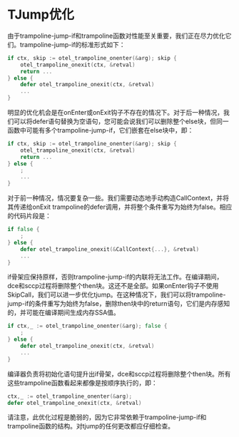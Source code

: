 # TJump优化

由于trampoline-jump-if和trampoline函数对性能至关重要，我们正在尽力优化它们。trampoline-jump-if的标准形式如下：

```go
if ctx, skip := otel_trampoline_onenter(&arg); skip {
    otel_trampoline_onexit(ctx, &retval)
    return ...
} else {
    defer otel_trampoline_onexit(ctx, &retval)
    ...
}
```

明显的优化机会是在onEnter或onExit钩子不存在的情况下。对于后一种情况，我们可以将defer语句替换为空语句，您可能会说我们可以删除整个else块，但同一函数中可能有多个trampoline-jump-if，它们嵌套在else块中，即：

```go
if ctx, skip := otel_trampoline_onenter(&arg); skip {
    otel_trampoline_onexit(ctx, &retval)
    return ...
} else {
    ;
    ...
}
```

对于前一种情况，情况要复杂一些。我们需要动态地手动构造CallContext，并将其传递给onExit trampoline的defer调用，并将整个条件重写为始终为false。相应的代码片段是：

```go
if false {
    ;
} else {
    defer otel_trampoline_onexit(&CallContext{...}, &retval)
    ...
}
```

if骨架应保持原样，否则trampoline-jump-if的内联将无法工作。在编译期间，dce和sccp过程将删除整个then块。这还不是全部。如果onEnter钩子不使用SkipCall，我们可以进一步优化tjump。在这种情况下，我们可以将trampoline-jump-if的条件重写为始终为false，删除then块中的return语句，它们是内存感知的，并可能在编译期间生成内存SSA值。

```go
if ctx,_ := otel_trampoline_onenter(&arg); false {
    ;
} else {
    defer otel_trampoline_onexit(ctx, &retval)
    ...
}
```

编译器负责将初始化语句提升出if骨架，dce和sccp过程将删除整个then块。所有这些trampoline函数看起来都像是按顺序执行的，即：

```go
ctx,_ := otel_trampoline_onenter(&arg);
defer otel_trampoline_onexit(ctx, &retval)
```

请注意，此优化过程是脆弱的，因为它非常依赖于trampoline-jump-if和trampoline函数的结构。对tjump的任何更改都应仔细检查。

